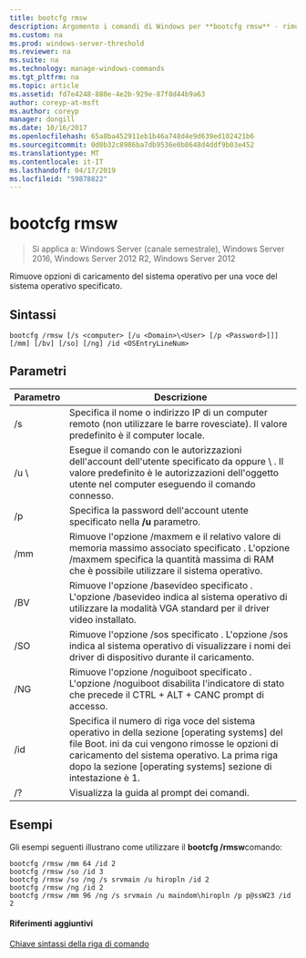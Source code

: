 ```yaml
---
title: bootcfg rmsw
description: Argomento i comandi di Windows per **bootcfg rmsw** - rimuove operativo opzioni di caricamento del sistema per una voce del sistema operativo specificato.
ms.custom: na
ms.prod: windows-server-threshold
ms.reviewer: na
ms.suite: na
ms.technology: manage-windows-commands
ms.tgt_pltfrm: na
ms.topic: article
ms.assetid: fd7e4248-880e-4e2b-929e-87f8d44b9a63
author: coreyp-at-msft
ms.author: coreyp
manager: dongill
ms.date: 10/16/2017
ms.openlocfilehash: 65a8ba452911eb1b46a748d4e9d639ed102421b6
ms.sourcegitcommit: 0d0b32c8986ba7db9536e0b8648d4ddf9b03e452
ms.translationtype: MT
ms.contentlocale: it-IT
ms.lasthandoff: 04/17/2019
ms.locfileid: "59878822"
---
```

# <a name="bootcfg-rmsw"></a>bootcfg rmsw

>Si applica a: Windows Server (canale semestrale), Windows Server 2016, Windows Server 2012 R2, Windows Server 2012

Rimuove opzioni di caricamento del sistema operativo per una voce del sistema operativo specificato.

## <a name="syntax"></a>Sintassi
```
bootcfg /rmsw [/s <computer> [/u <Domain>\<User> [/p <Password>]]] [/mm] [/bv] [/so] [/ng] /id <OSEntryLineNum>
```
## <a name="parameters"></a>Parametri
|Parametro|Descrizione|
|-------|--------|
|/s <computer>|Specifica il nome o indirizzo IP di un computer remoto (non utilizzare le barre rovesciate). Il valore predefinito è il computer locale.|
|/u <Domain>\\<User>|Esegue il comando con le autorizzazioni dell'account dell'utente specificato da <User> oppure <Domain> \\ <User>. Il valore predefinito è le autorizzazioni dell'oggetto utente nel computer eseguendo il comando connesso.|
|/p <Password>|Specifica la password dell'account utente specificato nella **/u** parametro.|
|/mm|Rimuove l'opzione /maxmem e il relativo valore di memoria massimo associato specificato <OSEntryLineNum>. L'opzione /maxmem specifica la quantità massima di RAM che è possibile utilizzare il sistema operativo.|
|/BV|Rimuove l'opzione /basevideo specificato <OSEntryLineNum>. L'opzione /basevideo indica al sistema operativo di utilizzare la modalità VGA standard per il driver video installato.|
|/SO|Rimuove l'opzione /sos specificato <OSEntryLineNum>. L'opzione /sos indica al sistema operativo di visualizzare i nomi dei driver di dispositivo durante il caricamento.|
|/NG|Rimuove l'opzione /noguiboot specificato <OSEntryLineNum>. L'opzione /noguiboot disabilita l'indicatore di stato che precede il CTRL + ALT + CANC prompt di accesso.|
|/id <OSEntryLineNum>|Specifica il numero di riga voce del sistema operativo in della sezione [operating systems] del file Boot. ini da cui vengono rimosse le opzioni di caricamento del sistema operativo. La prima riga dopo la sezione [operating systems] sezione di intestazione è 1.|
|/?|Visualizza la guida al prompt dei comandi.|
## <a name="BKMK_examples"></a>Esempi
Gli esempi seguenti illustrano come utilizzare il **bootcfg /rmsw**comando:
```
bootcfg /rmsw /mm 64 /id 2 
bootcfg /rmsw /so /id 3 
bootcfg /rmsw /so /ng /s srvmain /u hiropln /id 2 
bootcfg /rmsw /ng /id 2 
bootcfg /rmsw /mm 96 /ng /s srvmain /u maindom\hiropln /p p@ssW23 /id 2       
```
#### <a name="additional-references"></a>Riferimenti aggiuntivi
[Chiave sintassi della riga di comando](command-line-syntax-key.md)
